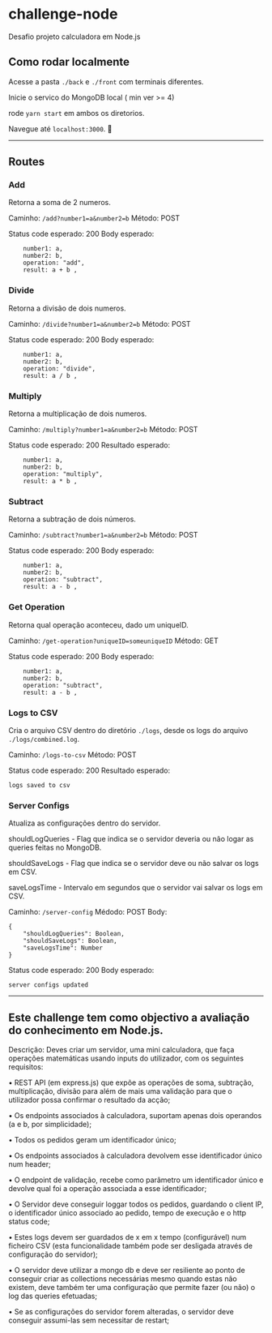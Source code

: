 # challenge-node
Desafio projeto calculadora em Node.js

## Como rodar localmente

Acesse a pasta `./back` e `./front` com terminais diferentes. 

Inicie o servico do MongoDB local ( min ver >= 4)

rode `yarn start` em ambos os diretorios. 

Navegue até `localhost:3000`. :tada:

---

## Routes

### Add
Retorna a soma de 2 numeros.

Caminho: `/add?number1=a&number2=b`
Método: POST

Status code esperado: 200
Body esperado: 
``` uniqueId: uuid,
    number1: a,
    number2: b,
    operation: "add",
    result: a + b ,
```

### Divide
Retorna a divisão de dois numeros.

Caminho: `/divide?number1=a&number2=b`
Método: POST

Status code esperado: 200
Body esperado: 
``` uniqueId: uuid,
    number1: a,
    number2: b,
    operation: "divide",
    result: a / b ,
```

### Multiply
Retorna a multiplicação de dois numeros.


Caminho: `/multiply?number1=a&number2=b`
Método: POST

Status code esperado: 200
Resultado esperado: 
``` uniqueId: uuid,
    number1: a,
    number2: b,
    operation: "multiply",
    result: a * b ,
```

### Subtract
Retorna a subtração de dois números.

Caminho: `/subtract?number1=a&number2=b`
Método: POST

Status code esperado: 200
Body esperado: 
``` uniqueId: uuid,
    number1: a,
    number2: b,
    operation: "subtract",
    result: a - b ,
```

### Get Operation
Retorna qual operação aconteceu, dado um uniqueID.


Caminho: `/get-operation?uniqueID=someuniqueID`
Método: GET

Status code esperado: 200
Body esperado: 
``` uniqueId: uuid,
    number1: a,
    number2: b,
    operation: "subtract",
    result: a - b ,
```

### Logs to CSV
Cria o arquivo CSV dentro do diretório `./logs`, desde os logs do arquivo `./logs/combined.log`.

Caminho: `/logs-to-csv`
Método: POST

Status code esperado: 200
Resultado esperado: 
```
logs saved to csv
```

### Server Configs
Atualiza as configurações dentro do servidor.

shouldLogQueries - Flag que indica se o servidor deveria ou não logar as queries feitas no MongoDB.

shouldSaveLogs - Flag que indica se o servidor deve ou não salvar os logs em CSV.

saveLogsTime - Intervalo em segundos que o servidor vai salvar os logs em CSV.

Caminho: `/server-config`
Médodo: POST
Body: 
```
{
    "shouldLogQueries": Boolean,
    "shouldSaveLogs": Boolean,
    "saveLogsTime": Number
}
```
Status code esperado: 200
Body esperado: 
```
server configs updated
```

---

## Este challenge tem como objectivo a avaliação do conhecimento em Node.js.


Descrição:
Deves criar um servidor, uma mini calculadora, que faça operações matemáticas usando inputs do utilizador,
com os seguintes requisitos:

• REST API (em express.js) que expõe as operações de soma, subtração, multiplicação, divisão para além
de mais uma validação para que o utilizador possa confirmar o resultado da acção;

• Os endpoints associados à calculadora, suportam apenas dois operandos (a e b, por simplicidade);

• Todos os pedidos geram um identificador único;

• Os endpoints associados à calculadora devolvem esse identificador único num header;

• O endpoint de validação, recebe como parâmetro um identificador único e devolve qual foi a operação
associada a esse identificador;

• O Servidor deve conseguir loggar todos os pedidos, guardando o client IP, o identificador único associado
ao pedido, tempo de execução e o http status code;

• Estes logs devem ser guardados de x em x tempo (configurável) num ficheiro CSV (esta funcionalidade
também pode ser desligada através de configuração do servidor);

• O servidor deve utilizar a mongo db e deve ser resiliente ao ponto de conseguir criar as collections
necessárias mesmo quando estas não existem, deve também ter uma configuração que permite fazer (ou
não) o log das queries efetuadas;

• Se as configurações do servidor forem alteradas, o servidor deve conseguir assumi-las sem necessitar de
restart;
